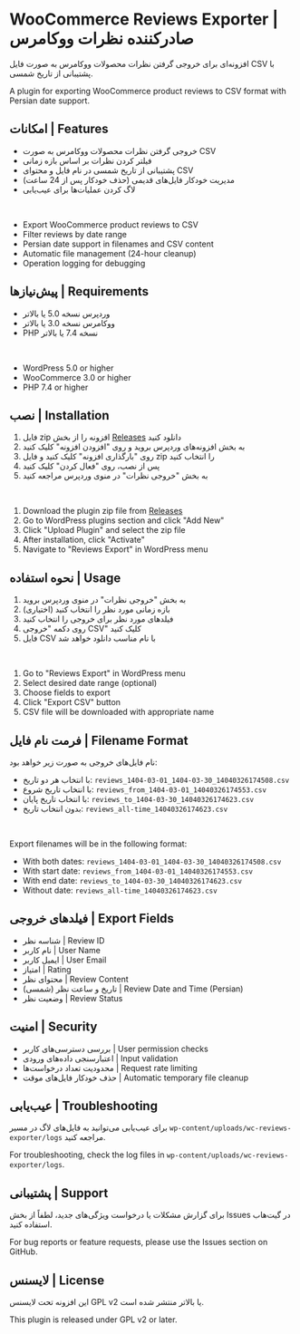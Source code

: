 # WooCommerce Reviews Exporter | صادرکننده نظرات ووکامرس

افزونه‌ای برای خروجی گرفتن نظرات محصولات ووکامرس به صورت فایل CSV با پشتیبانی از تاریخ شمسی.

A plugin for exporting WooCommerce product reviews to CSV format with Persian date support.

## امکانات | Features

- خروجی گرفتن نظرات محصولات ووکامرس به صورت CSV
- فیلتر کردن نظرات بر اساس بازه زمانی
- پشتیبانی از تاریخ شمسی در نام فایل و محتوای CSV
- مدیریت خودکار فایل‌های قدیمی (حذف خودکار پس از 24 ساعت)
- لاگ کردن عملیات‌ها برای عیب‌یابی

<br />

- Export WooCommerce product reviews to CSV
- Filter reviews by date range
- Persian date support in filenames and CSV content
- Automatic file management (24-hour cleanup)
- Operation logging for debugging

## پیش‌نیازها | Requirements

- وردپرس نسخه 5.0 یا بالاتر
- ووکامرس نسخه 3.0 یا بالاتر
- PHP نسخه 7.4 یا بالاتر

<br />

- WordPress 5.0 or higher
- WooCommerce 3.0 or higher
- PHP 7.4 or higher

## نصب | Installation

1. فایل zip افزونه را از بخش [Releases](https://github.com/mhsp7831/wc-reviews-exporter/releases) دانلود کنید
2. به بخش افزونه‌های وردپرس بروید و روی "افزودن افزونه" کلیک کنید
3. روی "بارگذاری افزونه" کلیک کنید و فایل zip را انتخاب کنید
4. پس از نصب، روی "فعال کردن" کلیک کنید
5. به بخش "خروجی نظرات" در منوی وردپرس مراجعه کنید

<br />

1. Download the plugin zip file from [Releases](https://github.com/mhsp7831/WooCommerce-Reviews-Exporter/releases)
2. Go to WordPress plugins section and click "Add New"
3. Click "Upload Plugin" and select the zip file
4. After installation, click "Activate"
5. Navigate to "Reviews Export" in WordPress menu

## نحوه استفاده | Usage

1. به بخش "خروجی نظرات" در منوی وردپرس بروید
2. بازه زمانی مورد نظر را انتخاب کنید (اختیاری)
3. فیلدهای مورد نظر برای خروجی را انتخاب کنید
4. روی دکمه "خروجی CSV" کلیک کنید
5. فایل CSV با نام مناسب دانلود خواهد شد

<br />

1. Go to "Reviews Export" in WordPress menu
2. Select desired date range (optional)
3. Choose fields to export
4. Click "Export CSV" button
5. CSV file will be downloaded with appropriate name

## فرمت نام فایل | Filename Format

نام فایل‌های خروجی به صورت زیر خواهد بود:

- با انتخاب هر دو تاریخ: `reviews_1404-03-01_1404-03-30_14040326174508.csv`
- با انتخاب تاریخ شروع: `reviews_from_1404-03-01_14040326174553.csv`
- با انتخاب تاریخ پایان: `reviews_to_1404-03-30_14040326174623.csv`
- بدون انتخاب تاریخ: `reviews_all-time_14040326174623.csv`

<br />

Export filenames will be in the following format:

- With both dates: `reviews_1404-03-01_1404-03-30_14040326174508.csv`
- With start date: `reviews_from_1404-03-01_14040326174553.csv`
- With end date: `reviews_to_1404-03-30_14040326174623.csv`
- Without date: `reviews_all-time_14040326174623.csv`

## فیلدهای خروجی | Export Fields

- شناسه نظر | Review ID
- نام کاربر | User Name
- ایمیل کاربر | User Email
- امتیاز | Rating
- محتوای نظر | Review Content
- تاریخ و ساعت نظر (شمسی) | Review Date and Time (Persian)
- وضعیت نظر | Review Status

## امنیت | Security

- بررسی دسترسی‌های کاربر | User permission checks
- اعتبارسنجی داده‌های ورودی | Input validation
- محدودیت تعداد درخواست‌ها | Request rate limiting
- حذف خودکار فایل‌های موقت | Automatic temporary file cleanup

## عیب‌یابی | Troubleshooting

برای عیب‌یابی می‌توانید به فایل‌های لاگ در مسیر `wp-content/uploads/wc-reviews-exporter/logs` مراجعه کنید.

For troubleshooting, check the log files in `wp-content/uploads/wc-reviews-exporter/logs`.

## پشتیبانی | Support

برای گزارش مشکلات یا درخواست ویژگی‌های جدید، لطفاً از بخش Issues در گیت‌هاب استفاده کنید.

For bug reports or feature requests, please use the Issues section on GitHub.

## لایسنس | License

این افزونه تحت لایسنس GPL v2 یا بالاتر منتشر شده است.

This plugin is released under GPL v2 or later. 